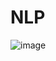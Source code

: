 # NLP
![image](https://github.com/LisaLOUNIS/NLP/assets/143193602/38f730bd-7912-475f-85ea-764d6e8f3984)
